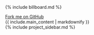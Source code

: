 {% include billboard.md %}

<div class="billboard-body--wrapper project-body--container" id="quick-start">
<div class="github-fork-ribbon--wrapper">
<div class="github-fork-ribbon">
<a href="{{ site.github_repo_url }}">
<i class="icon icon-github"></i>
Fork me on GitHub
</a>
</div>
</div>
<div class="row-fluid">
<div class="span8">
<div class="project-body--section">
{{ include.main_content | markdownify }}
</div>
</div>
<div class="span4">{% include project_sidebar.md %}</div>
</div>
</div>
